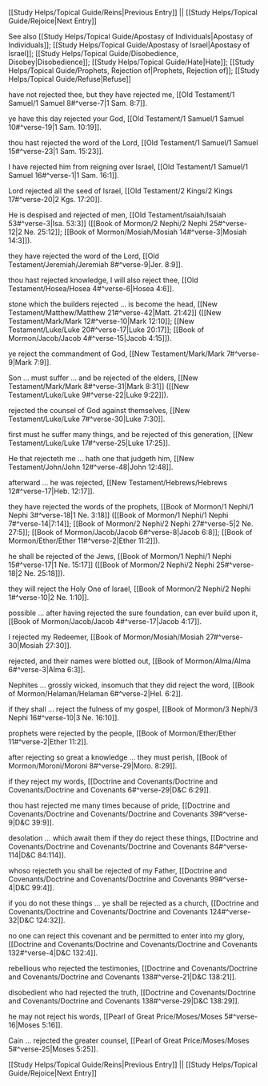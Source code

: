 [[Study Helps/Topical Guide/Reins|Previous Entry]]  ||  [[Study Helps/Topical Guide/Rejoice|Next Entry]]

 See also [[Study Helps/Topical Guide/Apostasy of Individuals|Apostasy of Individuals]]; [[Study Helps/Topical Guide/Apostasy of Israel|Apostasy of Israel]]; [[Study Helps/Topical Guide/Disobedience, Disobey|Disobedience]]; [[Study Helps/Topical Guide/Hate|Hate]]; [[Study Helps/Topical Guide/Prophets, Rejection of|Prophets, Rejection of]]; [[Study Helps/Topical Guide/Refuse|Refuse]]

 have not rejected thee, but they have rejected me, [[Old Testament/1 Samuel/1 Samuel 8#^verse-7|1 Sam. 8:7]].

 ye have this day rejected your God, [[Old Testament/1 Samuel/1 Samuel 10#^verse-19|1 Sam. 10:19]].

 thou hast rejected the word of the Lord, [[Old Testament/1 Samuel/1 Samuel 15#^verse-23|1 Sam. 15:23]].

 I have rejected him from reigning over Israel, [[Old Testament/1 Samuel/1 Samuel 16#^verse-1|1 Sam. 16:1]].

 Lord rejected all the seed of Israel, [[Old Testament/2 Kings/2 Kings 17#^verse-20|2 Kgs. 17:20]].

 He is despised and rejected of men, [[Old Testament/Isaiah/Isaiah 53#^verse-3|Isa. 53:3]] ([[Book of Mormon/2 Nephi/2 Nephi 25#^verse-12|2 Ne. 25:12]]; [[Book of Mormon/Mosiah/Mosiah 14#^verse-3|Mosiah 14:3]]).

 they have rejected the word of the Lord, [[Old Testament/Jeremiah/Jeremiah 8#^verse-9|Jer. 8:9]].

 thou hast rejected knowledge, I will also reject thee, [[Old Testament/Hosea/Hosea 4#^verse-6|Hosea 4:6]].

 stone which the builders rejected ... is become the head, [[New Testament/Matthew/Matthew 21#^verse-42|Matt. 21:42]] ([[New Testament/Mark/Mark 12#^verse-10|Mark 12:10]]; [[New Testament/Luke/Luke 20#^verse-17|Luke 20:17]]; [[Book of Mormon/Jacob/Jacob 4#^verse-15|Jacob 4:15]]).

 ye reject the commandment of God, [[New Testament/Mark/Mark 7#^verse-9|Mark 7:9]].

 Son ... must suffer ... and be rejected of the elders, [[New Testament/Mark/Mark 8#^verse-31|Mark 8:31]] ([[New Testament/Luke/Luke 9#^verse-22|Luke 9:22]]).

 rejected the counsel of God against themselves, [[New Testament/Luke/Luke 7#^verse-30|Luke 7:30]].

 first must he suffer many things, and be rejected of this generation, [[New Testament/Luke/Luke 17#^verse-25|Luke 17:25]].

 He that rejecteth me ... hath one that judgeth him, [[New Testament/John/John 12#^verse-48|John 12:48]].

 afterward ... he was rejected, [[New Testament/Hebrews/Hebrews 12#^verse-17|Heb. 12:17]].

 they have rejected the words of the prophets, [[Book of Mormon/1 Nephi/1 Nephi 3#^verse-18|1 Ne. 3:18]] ([[Book of Mormon/1 Nephi/1 Nephi 7#^verse-14|7:14]]; [[Book of Mormon/2 Nephi/2 Nephi 27#^verse-5|2 Ne. 27:5]]; [[Book of Mormon/Jacob/Jacob 6#^verse-8|Jacob 6:8]]; [[Book of Mormon/Ether/Ether 11#^verse-2|Ether 11:2]]).

 he shall be rejected of the Jews, [[Book of Mormon/1 Nephi/1 Nephi 15#^verse-17|1 Ne. 15:17]] ([[Book of Mormon/2 Nephi/2 Nephi 25#^verse-18|2 Ne. 25:18]]).

 they will reject the Holy One of Israel, [[Book of Mormon/2 Nephi/2 Nephi 1#^verse-10|2 Ne. 1:10]].

 possible ... after having rejected the sure foundation, can ever build upon it, [[Book of Mormon/Jacob/Jacob 4#^verse-17|Jacob 4:17]].

 I rejected my Redeemer, [[Book of Mormon/Mosiah/Mosiah 27#^verse-30|Mosiah 27:30]].

 rejected, and their names were blotted out, [[Book of Mormon/Alma/Alma 6#^verse-3|Alma 6:3]].

 Nephites ... grossly wicked, insomuch that they did reject the word, [[Book of Mormon/Helaman/Helaman 6#^verse-2|Hel. 6:2]].

 if they shall ... reject the fulness of my gospel, [[Book of Mormon/3 Nephi/3 Nephi 16#^verse-10|3 Ne. 16:10]].

 prophets were rejected by the people, [[Book of Mormon/Ether/Ether 11#^verse-2|Ether 11:2]].

 after rejecting so great a knowledge ... they must perish, [[Book of Mormon/Moroni/Moroni 8#^verse-29|Moro. 8:29]].

 if they reject my words, [[Doctrine and Covenants/Doctrine and Covenants/Doctrine and Covenants 6#^verse-29|D&C 6:29]].

 thou hast rejected me many times because of pride, [[Doctrine and Covenants/Doctrine and Covenants/Doctrine and Covenants 39#^verse-9|D&C 39:9]].

 desolation ... which await them if they do reject these things, [[Doctrine and Covenants/Doctrine and Covenants/Doctrine and Covenants 84#^verse-114|D&C 84:114]].

 whoso rejecteth you shall be rejected of my Father, [[Doctrine and Covenants/Doctrine and Covenants/Doctrine and Covenants 99#^verse-4|D&C 99:4]].

 if you do not these things ... ye shall be rejected as a church, [[Doctrine and Covenants/Doctrine and Covenants/Doctrine and Covenants 124#^verse-32|D&C 124:32]].

 no one can reject this covenant and be permitted to enter into my glory, [[Doctrine and Covenants/Doctrine and Covenants/Doctrine and Covenants 132#^verse-4|D&C 132:4]].

 rebellious who rejected the testimonies, [[Doctrine and Covenants/Doctrine and Covenants/Doctrine and Covenants 138#^verse-21|D&C 138:21]].

 disobedient who had rejected the truth, [[Doctrine and Covenants/Doctrine and Covenants/Doctrine and Covenants 138#^verse-29|D&C 138:29]].

 he may not reject his words, [[Pearl of Great Price/Moses/Moses 5#^verse-16|Moses 5:16]].

 Cain ... rejected the greater counsel, [[Pearl of Great Price/Moses/Moses 5#^verse-25|Moses 5:25]].

[[Study Helps/Topical Guide/Reins|Previous Entry]]  ||  [[Study Helps/Topical Guide/Rejoice|Next Entry]]